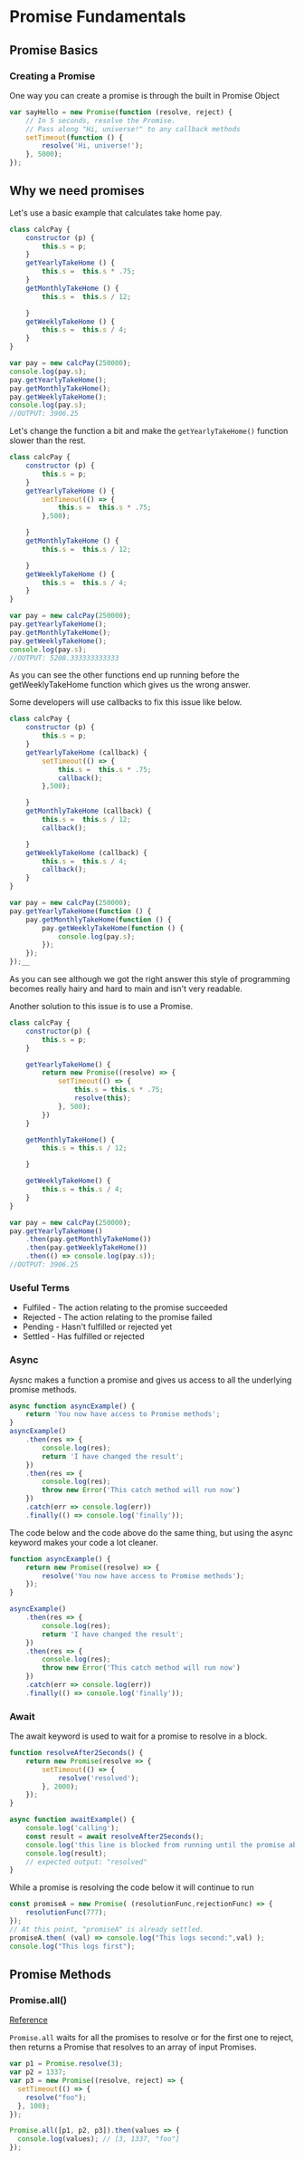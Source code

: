 # Promise Fundamentals
## Promise Basics
### Creating a Promise
One way you can create a promise is through the built in Promise Object
```js
var sayHello = new Promise(function (resolve, reject) {
	// In 5 seconds, resolve the Promise.
	// Pass along "Hi, universe!" to any callback methods
	setTimeout(function () {
		resolve('Hi, universe!');
	}, 5000);
});
```
## Why we need promises
Let's use a basic example that calculates take home pay.

```js
class calcPay {
    constructor (p) {
        this.s = p;
    }
    getYearlyTakeHome () {
        this.s =  this.s * .75;
    }
    getMonthlyTakeHome () {
        this.s =  this.s / 12;

    }
    getWeeklyTakeHome () {
        this.s =  this.s / 4;
    }
}

var pay = new calcPay(250000);
console.log(pay.s);
pay.getYearlyTakeHome();
pay.getMonthlyTakeHome();
pay.getWeeklyTakeHome();
console.log(pay.s);
//OUTPUT: 3906.25
```
Let's change the function a bit and make the `getYearlyTakeHome()` function slower than the rest.

```js
class calcPay {
    constructor (p) {
        this.s = p;
    }
    getYearlyTakeHome () {
        setTimeout(() => {
            this.s =  this.s * .75;
        },500);

    }
    getMonthlyTakeHome () {
        this.s =  this.s / 12;

    }
    getWeeklyTakeHome () {
        this.s =  this.s / 4;
    }
}

var pay = new calcPay(250000);
pay.getYearlyTakeHome();
pay.getMonthlyTakeHome();
pay.getWeeklyTakeHome();
console.log(pay.s);
//OUTPUT: 5208.333333333333
```
As you can see the other functions end up running before the getWeeklyTakeHome function which gives us the wrong answer.

Some developers will use callbacks to fix this issue like below.
```js
class calcPay {
    constructor (p) {
        this.s = p;
    }
    getYearlyTakeHome (callback) {
        setTimeout(() => {
            this.s =  this.s * .75;
            callback();
        },500);

    }
    getMonthlyTakeHome (callback) {
        this.s =  this.s / 12;
        callback();

    }
    getWeeklyTakeHome (callback) {
        this.s =  this.s / 4;
        callback();
    }
}

var pay = new calcPay(250000);
pay.getYearlyTakeHome(function () {
    pay.getMonthlyTakeHome(function () {
        pay.getWeeklyTakeHome(function () {
            console.log(pay.s);
        });
    });
});__
```
As you can see although we got the right answer this style of programming becomes really hairy and hard to main and isn't very readable.

Another solution to this issue is to use a Promise.
```js
class calcPay {
    constructor(p) {
        this.s = p;
    }

    getYearlyTakeHome() {
        return new Promise((resolve) => {
            setTimeout(() => {
                this.s = this.s * .75;
                resolve(this);
            }, 500);
        })
    }

    getMonthlyTakeHome() {
        this.s = this.s / 12;

    }

    getWeeklyTakeHome() {
        this.s = this.s / 4;
    }
}

var pay = new calcPay(250000);
pay.getYearlyTakeHome()
    .then(pay.getMonthlyTakeHome())
    .then(pay.getWeeklyTakeHome())
    .then(() => console.log(pay.s));
//OUTPUT: 3906.25
```
### Useful Terms
* Fulfiled - The action relating to the promise succeeded
* Rejected - The action relating to the promise failed
* Pending - Hasn't fulfilled or rejected yet
* Settled - Has fulfilled or rejected
### Async
Aysnc makes a function a promise and gives us access to all the underlying promise methods.
```js
async function asyncExample() {
    return 'You now have access to Promise methods';
}
asyncExample()
    .then(res => {
        console.log(res);
        return 'I have changed the result';
    })
    .then(res => {
        console.log(res);
        throw new Error('This catch method will run now')
    })
    .catch(err => console.log(err))
    .finally(() => console.log('finally'));
```
The code below and the code above do the same thing, but using the async keyword makes your code a lot cleaner.
```js
function asyncExample() {
    return new Promise((resolve) => {
        resolve('You now have access to Promise methods');
    });
}

asyncExample()
    .then(res => {
        console.log(res);
        return 'I have changed the result';
    })
    .then(res => {
        console.log(res);
        throw new Error('This catch method will run now')
    })
    .catch(err => console.log(err))
    .finally(() => console.log('finally'));
```
### Await
The await keyword is used to wait for a promise to resolve in a block.
```js
function resolveAfter2Seconds() {
    return new Promise(resolve => {
        setTimeout(() => {
            resolve('resolved');
        }, 2000);
    });
}

async function awaitExample() {
    console.log('calling');
    const result = await resolveAfter2Seconds();
    console.log('this line is blocked from running until the promise above has resolved');
    console.log(result);
    // expected output: "resolved"
}
```
While a promise is resolving the code below it will continue to run

```js
const promiseA = new Promise( (resolutionFunc,rejectionFunc) => {
    resolutionFunc(777);
});
// At this point, "promiseA" is already settled.
promiseA.then( (val) => console.log("This logs second:",val) );
console.log("This logs first");
```

## Promise Methods
### Promise.all()
<a href="https://developer.mozilla.org/en-US/docs/Web/JavaScript/Reference/Global_Objects/Promise/all">Reference</a>

`Promise.all` waits for all the promises to resolve or for the first one to reject, then returns a Promise that resolves to an array of input Promises.
```js
var p1 = Promise.resolve(3);
var p2 = 1337;
var p3 = new Promise((resolve, reject) => {
  setTimeout(() => {
    resolve("foo");
  }, 100);
});

Promise.all([p1, p2, p3]).then(values => {
  console.log(values); // [3, 1337, "foo"]
});
```
